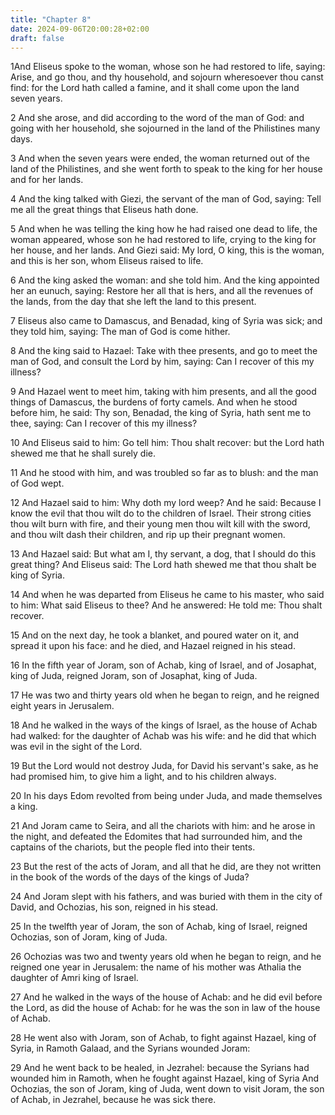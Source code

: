 ```yaml
---
title: "Chapter 8"
date: 2024-09-06T20:00:28+02:00
draft: false
---
```



1And Eliseus spoke to the woman, whose son he had restored to life, saying: Arise, and go thou, and thy household, and sojourn wheresoever thou canst find: for the Lord hath called a famine, and it shall come upon the land seven years.

2 And she arose, and did according to the word of the man of God: and going with her household, she sojourned in the land of the Philistines many days.

3 And when the seven years were ended, the woman returned out of the land of the Philistines, and she went forth to speak to the king for her house and for her lands.

4 And the king talked with Giezi, the servant of the man of God, saying: Tell me all the great things that Eliseus hath done.

5 And when he was telling the king how he had raised one dead to life, the woman appeared, whose son he had restored to life, crying to the king for her house, and her lands. And Giezi said: My lord, O king, this is the woman, and this is her son, whom Eliseus raised to life.

6 And the king asked the woman: and she told him. And the king appointed her an eunuch, saying: Restore her all that is hers, and all the revenues of the lands, from the day that she left the land to this present.

7 Eliseus also came to Damascus, and Benadad, king of Syria was sick; and they told him, saying: The man of God is come hither.

8 And the king said to Hazael: Take with thee presents, and go to meet the man of God, and consult the Lord by him, saying: Can I recover of this my illness?

9 And Hazael went to meet him, taking with him presents, and all the good things of Damascus, the burdens of forty camels. And when he stood before him, he said: Thy son, Benadad, the king of Syria, hath sent me to thee, saying: Can I recover of this my illness?

10 And Eliseus said to him: Go tell him: Thou shalt recover: but the Lord hath shewed me that he shall surely die.

11 And he stood with him, and was troubled so far as to blush: and the man of God wept.

12 And Hazael said to him: Why doth my lord weep? And he said: Because I know the evil that thou wilt do to the children of Israel. Their strong cities thou wilt burn with fire, and their young men thou wilt kill with the sword, and thou wilt dash their children, and rip up their pregnant women.

13 And Hazael said: But what am I, thy servant, a dog, that I should do this great thing? And Eliseus said: The Lord hath shewed me that thou shalt be king of Syria.

14 And when he was departed from Eliseus he came to his master, who said to him: What said Eliseus to thee? And he answered: He told me: Thou shalt recover.

15 And on the next day, he took a blanket, and poured water on it, and spread it upon his face: and he died, and Hazael reigned in his stead.

16 In the fifth year of Joram, son of Achab, king of Israel, and of Josaphat, king of Juda, reigned Joram, son of Josaphat, king of Juda.

17 He was two and thirty years old when he began to reign, and he reigned eight years in Jerusalem.

18 And he walked in the ways of the kings of Israel, as the house of Achab had walked: for the daughter of Achab was his wife: and he did that which was evil in the sight of the Lord.

19 But the Lord would not destroy Juda, for David his servant's sake, as he had promised him, to give him a light, and to his children always.

20 In his days Edom revolted from being under Juda, and made themselves a king.

21 And Joram came to Seira, and all the chariots with him: and he arose in the night, and defeated the Edomites that had surrounded him, and the captains of the chariots, but the people fled into their tents.

23 But the rest of the acts of Joram, and all that he did, are they not written in the book of the words of the days of the kings of Juda?

24 And Joram slept with his fathers, and was buried with them in the city of David, and Ochozias, his son, reigned in his stead.

25 In the twelfth year of Joram, the son of Achab, king of Israel, reigned Ochozias, son of Joram, king of Juda.

26 Ochozias was two and twenty years old when he began to reign, and he reigned one year in Jerusalem: the name of his mother was Athalia the daughter of Amri king of Israel.

27 And he walked in the ways of the house of Achab: and he did evil before the Lord, as did the house of Achab: for he was the son in law of the house of Achab.

28 He went also with Joram, son of Achab, to fight against Hazael, king of Syria, in Ramoth Galaad, and the Syrians wounded Joram:

29 And he went back to be healed, in Jezrahel: because the Syrians had wounded him in Ramoth, when he fought against Hazael, king of Syria And Ochozias, the son of Joram, king of Juda, went down to visit Joram, the son of Achab, in Jezrahel, because he was sick there.

